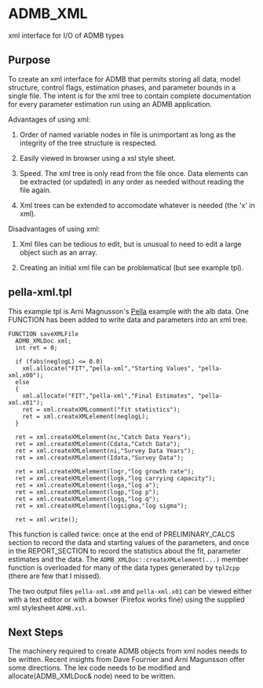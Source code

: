 ADMB_XML
========

xml interface for I/O of ADMB types

Purpose
-------

To create an xml interface for ADMB that permits storing all data, model structure, control flags, estimation phases, and parameter bounds in a single file. The intent is for the xml tree to contain complete documentation for every parameter estimation run using an ADMB application.


Advantages of using xml: 

1. Order of named variable nodes in file is unimportant as long as the integrity of the tree structure is respected.

2. Easily viewed in browser using a xsl style sheet.

3. Speed. The xml tree is only read from the file once. Data elements can be extracted (or updated) in any order as needed without reading the file again.

4. Xml trees can be extended to accomodate whatever is needed (the 'x' in xml).


Disadvantages of using xml:

1. Xml files can be tedious to edit, but is unusual to need to edit a large object such as an array.
 
2. Creating an initial xml file can be problematical (but see example tpl).


pella-xml.tpl
-------------

This example tpl is Arni Magnusson's [Pella](http://www.admb-project.org/examples/fisheries/pella/ "Pella") example with the alb data. One FUNCTION has been added to write data and parameters into an xml tree.

    FUNCTION saveXMLFile
      ADMB_XMLDoc xml;
      int ret = 0;

      if (fabs(neglogL) <= 0.0)
        xml.allocate("FIT","pella-xml","Starting Values", "pella-xml.x00");
      else
      {
        xml.allocate("FIT","pella-xml","Final Estimates", "pella-xml.x01");
        ret = xml.createXMLcomment("fit statistics");
        ret = xml.createXMLelement(neglogL);
      } 

      ret = xml.createXMLelement(nc,"Catch Data Years");
      ret = xml.createXMLelement(Cdata,"Catch Data");
      ret = xml.createXMLelement(ni,"Survey Data Years");
      ret = xml.createXMLelement(Idata,"Survey Data");

      ret = xml.createXMLelement(logr,"log growth rate");
      ret = xml.createXMLelement(logk,"log carrying capacity");
      ret = xml.createXMLelement(loga,"log a");
      ret = xml.createXMLelement(logp,"log p");
      ret = xml.createXMLelement(logq,"log q");
      ret = xml.createXMLelement(logsigma,"log sigma");

      ret = xml.write();

This function is called twice: once at the end of PRELIMINARY_CALCS section to record the data and starting values of the parameters, and once in the REPORT_SECTION to record the statistics about the fit, parameter estimates and the data. The `ADMB_XMLDoc::createXMLelement(...)` member function is overloaded for many of the data types generated by `tpl2cpp` (there are few that I missed).


The two output files `pella-xml.x00` and `pella-xml.x01` can be viewed either with a text editor or with a bowser (Firefox works fine) using the supplied xml stylesheet `ADMB.xsl`.

Next Steps
----------

The machinery required to create ADMB objects from xml nodes needs to be written. Recent insights from Dave Fournier and Arni Magunsson offer some directions. The lex code needs to be modified and allocate(ADMB_XMLDoc& node) need to be written.
